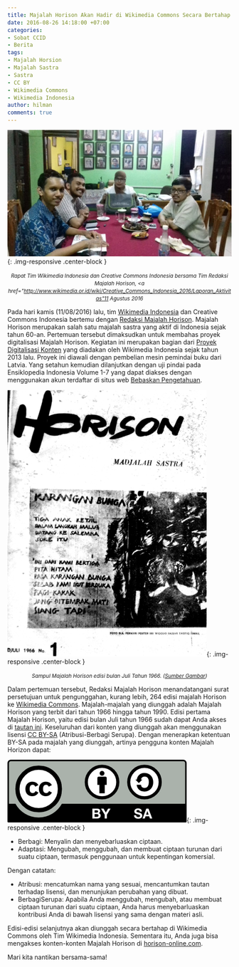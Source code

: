 ```yaml
---
title: Majalah Horison Akan Hadir di Wikimedia Commons Secara Bertahap
date: 2016-08-26 14:18:00 +07:00
categories:
- Sobat CCID
- Berita
tags:
- Majalah Horsion
- Majalah Sastra
- Sastra
- CC BY
- Wikimedia Commons
- Wikimedia Indonesia
author: hilman
comments: true
---
```


![Rapat_Bersama_di_Markas_Majalah_Horison_CCID-16_11082016-1024x576.jpg](/uploads/Rapat_Bersama_di_Markas_Majalah_Horison_CCID-16_11082016-1024x576.jpg){: .img-responsive .center-block }<center><small><i>Rapat Tim Wikimedia Indonesia dan Creative Commons Indonesia bersama Tim Redaksi Majalah Horison, <a href="http://www.wikimedia.or.id/wiki/Creative_Commons_Indonesia_2016/Laporan_Aktivitas"11 Agustus 2016</a></i></small></center>

Pada hari kamis (11/08/2016) lalu, tim [Wikimedia Indonesia](http://www.wikimedia.or.id/wiki/Halaman_Utama) dan Creative Commons Indonesia bertemu dengan [Redaksi Majalah Horison](https://id.wikipedia.org/wiki/Horison_(majalah)). Majalah Horison merupakan salah satu majalah sastra yang aktif di Indonesia sejak tahun 60-an. Pertemuan tersebut dimaksudkan untuk membahas proyek digitalisasi Majalah Horison. Kegiatan ini merupakan bagian dari [Proyek Digitalisasi Konten](http://www.wikimedia.or.id/wiki/Digitalisasi_Konten) yang diadakan oleh Wikimedia Indonesia sejak tahun 2013 lalu. Proyek ini diawali dengan pembelian mesin pemindai buku dari Latvia. Yang setahun kemudian dilanjutkan dengan uji pindai pada Ensiklopedia Indonesia Volume 1-7 yang dapat diakses dengan menggunakan akun terdaftar di situs web [Bebaskan Pengetahuan](http://www.bebaskanpengetahuan.org/wiki/Bebaskan_Pengetahuan:Sumber_bacaan).

![448px-Majalah_Horison_hal._1_sampul_depan_Juli_1966.png](/uploads/448px-Majalah_Horison_hal._1_sampul_depan_Juli_1966.png){: .img-responsive .center-block }<center><small><i>Sampul Majalah Horison edisi bulan Juli Tahun 1966. (<a href="https://id.wikipedia.org/wiki/Horison_(majalah)">Sumber Gambar</a>)</i></small></center>

Dalam pertemuan tersebut, Redaksi Majalah Horison menandatangani surat persetujuan untuk pengunggahan, kurang lebih, 264 edisi majalah Horison ke [Wikimedia Commons](https://commons.wikimedia.org/wiki/Category:Majalah_Horison). Majalah-majalah yang diunggah adalah Majalah Horison yang terbit dari tahun 1966 hingga tahun 1990. Edisi pertama Majalah Horison, yaitu edisi bulan Juli tahun 1966 sudah dapat Anda akses di [tautan ini](https://commons.wikimedia.org/wiki/File:Horison_07_1966.pdf). Keseluruhan dari konten yang diunggah akan menggunakan lisensi [CC BY-SA](https://creativecommons.org/licenses/by-sa/4.0/deed.id) (Atribusi-Berbagi Serupa). Dengan menerapkan ketentuan BY-SA pada majalah yang diunggah, artinya pengguna konten Majalah Horizon dapat:

![by-sa-aa61b0.png](/uploads/by-sa-aa61b0.png){: .img-responsive .center-block }

* Berbagi: Menyalin dan menyebarluaskan ciptaan.
* Adaptasi: Mengubah, menggubah, dan membuat ciptaan turunan dari suatu ciptaan, termasuk penggunaan untuk kepentingan komersial.

Dengan catatan:

* Atribusi: mencatumkan nama yang sesuai, mencantumkan tautan terhadap lisensi, dan menunjukan perubahan yang dibuat.
* BerbagiSerupa: Apabila Anda menggubah, mengubah, atau membuat ciptaan turunan dari suatu ciptaan, Anda harus menyebarluaskan kontribusi Anda di bawah lisensi yang sama dengan materi asli.

Edisi-edisi selanjutnya akan diunggah secara bertahap di Wikimedia Commons oleh Tim Wikimedia Indonesia. Sementara itu, Anda juga bisa mengakses konten-konten Majalah Horison di [horison-online.com](http://horison-online.com/).

Mari kita nantikan bersama-sama!
